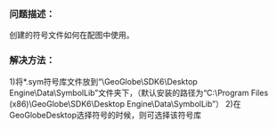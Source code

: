 ### 问题描述： ###

创建的符号文件如何在配图中使用。


### 解决方法： ###
1)将*.sym符号库文件放到“\GeoGlobe\SDK6\Desktop Engine\Data\SymbolLib”文件夹下，（默认安装的路径为“C:\Program Files (x86)\GeoGlobe\SDK6\Desktop Engine\Data\SymbolLib”）
2)在GeoGlobeDesktop选择符号的时候，则可选择该符号库
  
